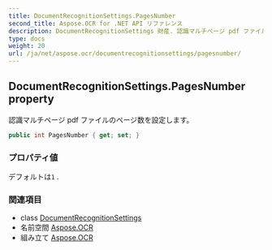 ```yaml
---
title: DocumentRecognitionSettings.PagesNumber
second_title: Aspose.OCR for .NET API リファレンス
description: DocumentRecognitionSettings 財産. 認識マルチページ pdf ファイルのページ数を設定します
type: docs
weight: 20
url: /ja/net/aspose.ocr/documentrecognitionsettings/pagesnumber/
---
```

## DocumentRecognitionSettings.PagesNumber property

認識マルチページ pdf ファイルのページ数を設定します。

```csharp
public int PagesNumber { get; set; }
```

### プロパティ値

デフォルトは`1` .

### 関連項目

* class [DocumentRecognitionSettings](../)
* 名前空間 [Aspose.OCR](../../documentrecognitionsettings/)
* 組み立て [Aspose.OCR](../../../)


